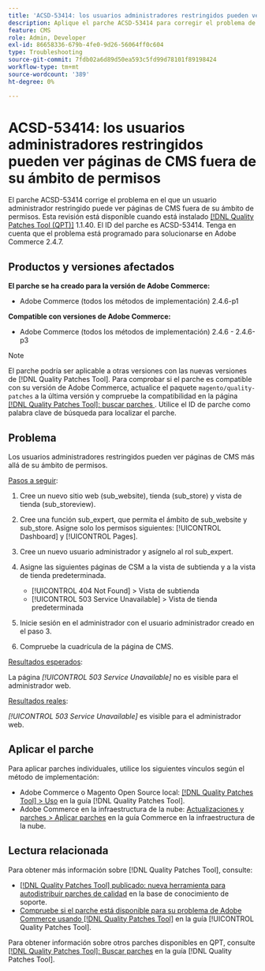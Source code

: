 ```yaml
---
title: 'ACSD-53414: los usuarios administradores restringidos pueden ver páginas de CMS fuera de su ámbito de permisos'
description: Aplique el parche ACSD-53414 para corregir el problema de Adobe Commerce en el que un usuario administrador restringido puede ver páginas de CMS fuera de su ámbito de permisos.
feature: CMS
role: Admin, Developer
exl-id: 86658336-679b-4fe0-9d26-56064ff0c604
type: Troubleshooting
source-git-commit: 7fdb02a6d89d50ea593c5fd99d78101f89198424
workflow-type: tm+mt
source-wordcount: '389'
ht-degree: 0%

---
```


# ACSD-53414: los usuarios administradores restringidos pueden ver páginas de CMS fuera de su ámbito de permisos

El parche ACSD-53414 corrige el problema en el que un usuario administrador restringido puede ver páginas de CMS fuera de su ámbito de permisos. Esta revisión está disponible cuando está instalado [[!DNL Quality Patches Tool (QPT)]](https://experienceleague.adobe.com/es/docs/commerce-operations/tools/quality-patches-tool/quality-patches-tool-to-self-serve-quality-patches) 1.1.40. El ID del parche es ACSD-53414. Tenga en cuenta que el problema está programado para solucionarse en Adobe Commerce 2.4.7.

## Productos y versiones afectados

**El parche se ha creado para la versión de Adobe Commerce:**

* Adobe Commerce (todos los métodos de implementación) 2.4.6-p1

**Compatible con versiones de Adobe Commerce:**

* Adobe Commerce (todos los métodos de implementación) 2.4.6 - 2.4.6-p3

>[!NOTE]
>
>El parche podría ser aplicable a otras versiones con las nuevas versiones de [!DNL Quality Patches Tool]. Para comprobar si el parche es compatible con su versión de Adobe Commerce, actualice el paquete `magento/quality-patches` a la última versión y compruebe la compatibilidad en la página [[!DNL Quality Patches Tool]: buscar parches &#x200B;](https://experienceleague.adobe.com/tools/commerce-quality-patches/index.html?lang=es). Utilice el ID de parche como palabra clave de búsqueda para localizar el parche.

## Problema

Los usuarios administradores restringidos pueden ver páginas de CMS más allá de su ámbito de permisos.

<u>Pasos a seguir</u>:

1. Cree un nuevo sitio web (sub_website), tienda (sub_store) y vista de tienda (sub_storeview).
1. Cree una función sub_expert, que permita el ámbito de sub_website y sub_store. Asigne solo los permisos siguientes: [!UICONTROL Dashboard] y [!UICONTROL Pages].
1. Cree un nuevo usuario administrador y asígnelo al rol sub_expert.
1. Asigne las siguientes páginas de CSM a la vista de subtienda y a la vista de tienda predeterminada.

   * [!UICONTROL 404 Not Found] > Vista de subtienda
   * [!UICONTROL 503 Service Unavailable] > Vista de tienda predeterminada

1. Inicie sesión en el administrador con el usuario administrador creado en el paso 3.
1. Compruebe la cuadrícula de la página de CMS.

<u>Resultados esperados</u>:

La página *[!UICONTROL 503 Service Unavailable]* no es visible para el administrador web.

<u>Resultados reales</u>:

*[!UICONTROL 503 Service Unavailable]* es visible para el administrador web.

## Aplicar el parche

Para aplicar parches individuales, utilice los siguientes vínculos según el método de implementación:

* Adobe Commerce o Magento Open Source local: [[!DNL Quality Patches Tool] > Uso](/help/tools/quality-patches-tool/usage.md) en la guía [!DNL Quality Patches Tool].
* Adobe Commerce en la infraestructura de la nube: [Actualizaciones y parches > Aplicar parches](https://experienceleague.adobe.com/docs/commerce-cloud-service/user-guide/develop/upgrade/apply-patches.html?lang=es) en la guía Commerce en la infraestructura de la nube.

## Lectura relacionada

Para obtener más información sobre [!DNL Quality Patches Tool], consulte:

* [[!DNL Quality Patches Tool] publicado: nueva herramienta para autodistribuir parches de calidad](https://experienceleague.adobe.com/es/docs/commerce-operations/tools/quality-patches-tool/quality-patches-tool-to-self-serve-quality-patches) en la base de conocimiento de soporte.
* [Compruebe si el parche está disponible para su problema de Adobe Commerce usando [!DNL Quality Patches Tool]](/help/tools/quality-patches-tool/patches-available-in-qpt/check-patch-for-magento-issue-with-magento-quality-patches.md) en la guía [!UICONTROL Quality Patches Tool].


Para obtener información sobre otros parches disponibles en QPT, consulte [[!DNL Quality Patches Tool]: Buscar parches](https://experienceleague.adobe.com/tools/commerce-quality-patches/index.html?lang=es) en la guía [!DNL Quality Patches Tool].
